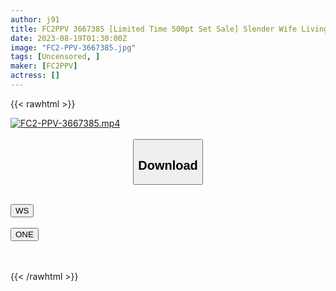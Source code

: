 ```yaml
---
author: j91
title: FC2PPV 3667385 [Limited Time 500pt Set Sale] Slender Wife Living In A Hotel After Arguing With Her Husband Complete Version
date: 2023-08-19T01:30:00Z
image: "FC2-PPV-3667385.jpg"
tags: [Uncensored, ]
maker: [FC2PPV]
actress: []
---
```



{{< rawhtml >}}

<div class="video" data-videoid="pvy8ww7wxkw4">
    <a href="javascript:;">
        <img src="https://my.j91.asia/posts/FC2-PPV-3667385/FC2-PPV-3667385.jpg" width="WIDTH" height="HEIGHT" alt="FC2-PPV-3667385.mp4" loading="lazy">
    </a>
</div>

<script type="text/javascript" src="https://j91.asia/asset/on-demand-ws.js"></script>

<br>
  <link rel="stylesheet" href="https://j91.asia/asset/bs5.css">
  
  <center>
  <button class="btn btn-primary" type="button" data-bs-toggle="collapse" data-bs-target=".multi-collapse" aria-expanded="false" aria-controls="multiCollapseExample1 multiCollapseExample2"><h2>Download</h2></button></center>
</p>
<div class="row">
  <div class="col">
    <div class="collapse multi-collapse" id="multiCollapseExample1">
      <div class="card card-body">
	      	      <br>
<div class="buttons">  
<a href="https://wolfstream.tv/v/pvy8ww7wxkw4"><button class="btn-hover color-3"><i class="fa fa-download"></i> WS</button></a></div>
    </div>
  </div>
</div>
  <div class="col">
    <div class="collapse multi-collapse" id="multiCollapseExample2">
      <div class="card card-body">
	      <br>
<div class="buttons">
    <a href="https://oneupload.to/fgpgrcow68g6"><button class="btn-hover color-9"><i class="fa fa-download"></i> ONE</button></a></div>
<br><br>
      </div>
    </div>
  </div>
</div>

{{< /rawhtml >}}
